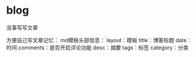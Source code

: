 # blog
没事写写文章

方便自己写文章记忆：
md模板头部信息：
layout：模板
title：博客标题
date：时间
comments：是否开启评论功能
desc：摘要
tags：标签
category：分类
